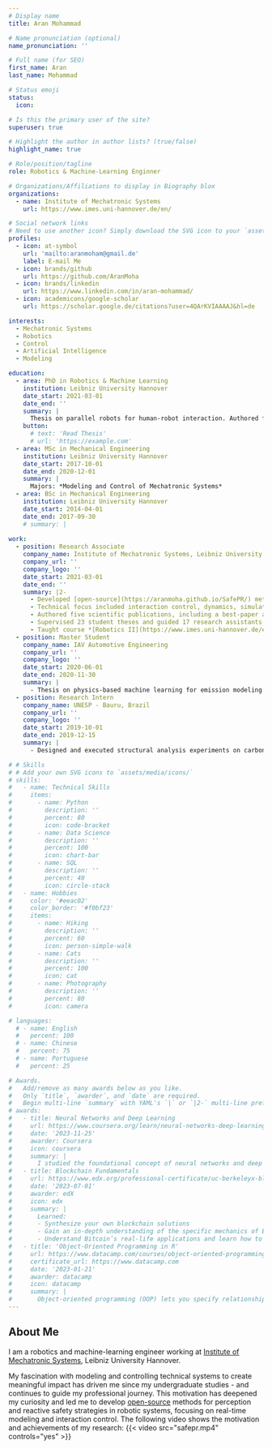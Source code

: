 ```yaml
---
# Display name
title: Aran Mohammad

# Name pronunciation (optional)
name_pronunciation: ''

# Full name (for SEO)
first_name: Aran
last_name: Mohammad

# Status emoji
status:
  icon: 

# Is this the primary user of the site?
superuser: true

# Highlight the author in author lists? (true/false)
highlight_name: true

# Role/position/tagline
role: Robotics & Machine-Learning Enginner

# Organizations/Affiliations to display in Biography blox
organizations:
  - name: Institute of Mechatronic Systems
    url: https://www.imes.uni-hannover.de/en/

# Social network links
# Need to use another icon? Simply download the SVG icon to your `assets/media/icons/` folder.
profiles:
  - icon: at-symbol
    url: 'mailto:aranmoham@gmail.de'
    label: E-mail Me
  - icon: brands/github
    url: https://github.com/AranMoha
  - icon: brands/linkedin
    url: https://www.linkedin.com/in/aran-mohammad/
  - icon: academicons/google-scholar
    url: https://scholar.google.de/citations?user=4QArKVIAAAAJ&hl=de

interests:
  - Mechatronic Systems
  - Robotics
  - Control
  - Artificial Intelligence
  - Modeling

education:
  - area: PhD in Robotics & Machine Learning
    institution: Leibniz University Hannover
    date_start: 2021-03-01
    date_end: ''
    summary: |
      Thesis on parallel robots for human-robot interaction. Authored five scientific publications, including a best-paper award; co-chaired sessions and presented research at major robotics conferences.
    button:
      # text: 'Read Thesis'
      # url: 'https://example.com'
  - area: MSc in Mechanical Engineering
    institution: Leibniz University Hannover
    date_start: 2017-10-01
    date_end: 2020-12-01
    summary: |     
      Majors: *Modeling and Control of Mechatronic Systems*
  - area: BSc in Mechanical Engineering
    institution: Leibniz University Hannover
    date_start: 2014-04-01
    date_end: 2017-09-30
    # summary: |
    
work:
  - position: Research Associate
    company_name: Institute of Mechatronic Systems, Leibniz University Hannover
    company_url: ''
    company_logo: ''
    date_start: 2021-03-01
    date_end: ''
    summary: |2-
      - Developed [open-source](https://aranmoha.github.io/SafePR/) methods for perception and reactive safety strategies in robotic applications
      - Technical focus included interaction control, dynamics, simulation, classification and transfer learning
      - Authored five scientific publications, including a best-paper award; co-chaired sessions and presented research at major robotics conferences (ICRA, IROS)
      - Supervised 23 student theses and guided 17 research assistants in research and lecture projects
      - Taught course *[Robotics II](https://www.imes.uni-hannover.de/en/studies/master-lectures/robotics-ii)* (150 students) on parallel robots, optimization, vision-based control and machine learning
  - position: Master Student
    company_name: IAV Automotive Engineering
    company_url: ''
    company_logo: ''
    date_start: 2020-06-01
    date_end: 2020-11-30
    summary: |
      - Thesis on physics-based machine learning for emission modeling and published research results of dimensionality reduction and regression in peer-reviewed [journal](https://journals.sagepub.com/doi/full/10.1177/14680874211070736) and international [conference](https://www.sae.org/publications/technical-papers/content/2021-01-0496/) 
  - position: Research Intern
    company_name: UNESP - Bauru, Brazil
    company_url: ''
    company_logo: ''
    date_start: 2019-10-01
    date_end: 2019-12-15
    summary: |
      - Designed and executed structural analysis experiments on carbon fiber-reinforced polymers using piezoelectric membranes and MATLAB-based data acquisition

# # Skills
# # Add your own SVG icons to `assets/media/icons/`
# skills:
#   - name: Technical Skills
#     items:
#       - name: Python
#         description: ''
#         percent: 80
#         icon: code-bracket
#       - name: Data Science
#         description: ''
#         percent: 100
#         icon: chart-bar
#       - name: SQL
#         description: ''
#         percent: 40
#         icon: circle-stack
#   - name: Hobbies
#     color: '#eeac02'
#     color_border: '#f0bf23'
#     items:
#       - name: Hiking
#         description: ''
#         percent: 60
#         icon: person-simple-walk
#       - name: Cats
#         description: ''
#         percent: 100
#         icon: cat
#       - name: Photography
#         description: ''
#         percent: 80
#         icon: camera

# languages:
  # - name: English
  #   percent: 100
  # - name: Chinese
  #   percent: 75
  # - name: Portuguese
  #   percent: 25

# Awards.
#   Add/remove as many awards below as you like.
#   Only `title`, `awarder`, and `date` are required.
#   Begin multi-line `summary` with YAML's `|` or `|2-` multi-line prefix and indent 2 spaces below.
# awards:
#   - title: Neural Networks and Deep Learning
#     url: https://www.coursera.org/learn/neural-networks-deep-learning
#     date: '2023-11-25'
#     awarder: Coursera
#     icon: coursera
#     summary: |
#       I studied the foundational concept of neural networks and deep learning. By the end, I was familiar with the significant technological trends driving the rise of deep learning; build, train, and apply fully connected deep neural networks; implement efficient (vectorized) neural networks; identify key parameters in a neural network’s architecture; and apply deep learning to your own applications.
#   - title: Blockchain Fundamentals
#     url: https://www.edx.org/professional-certificate/uc-berkeleyx-blockchain-fundamentals
#     date: '2023-07-01'
#     awarder: edX
#     icon: edx
#     summary: |
#       Learned:
#       - Synthesize your own blockchain solutions
#       - Gain an in-depth understanding of the specific mechanics of Bitcoin
#       - Understand Bitcoin’s real-life applications and learn how to attack and destroy Bitcoin, Ethereum, smart contracts and Dapps, and alternatives to Bitcoin’s Proof-of-Work consensus algorithm
#   - title: 'Object-Oriented Programming in R'
#     url: https://www.datacamp.com/courses/object-oriented-programming-with-s3-and-r6-in-r
#     certificate_url: https://www.datacamp.com
#     date: '2023-01-21'
#     awarder: datacamp
#     icon: datacamp
#     summary: |
#       Object-oriented programming (OOP) lets you specify relationships between functions and the objects that they can act on, helping you manage complexity in your code. This is an intermediate level course, providing an introduction to OOP, using the S3 and R6 systems. S3 is a great day-to-day R programming tool that simplifies some of the functions that you write. R6 is especially useful for industry-specific analyses, working with web APIs, and building GUIs.
---
```


## About Me

I am a robotics and machine-learning engineer working at [Institute of Mechatronic Systems](https://www.imes.uni-hannover.de/en/), Leibniz University Hannover.

My fascination with modeling and controlling technical systems to create meaningful impact has driven me since my undergraduate studies - and continues to guide my professional journey. This motivation has deepened my curiosity and led me to develop [open-source](https://aranmoha.github.io/SafePR/) methods for perception and reactive safety strategies in robotic systems, focusing on real-time modeling and interaction control. The following video shows the motivation and achievements of my research:
{{< video src="safepr.mp4" controls="yes" >}}

